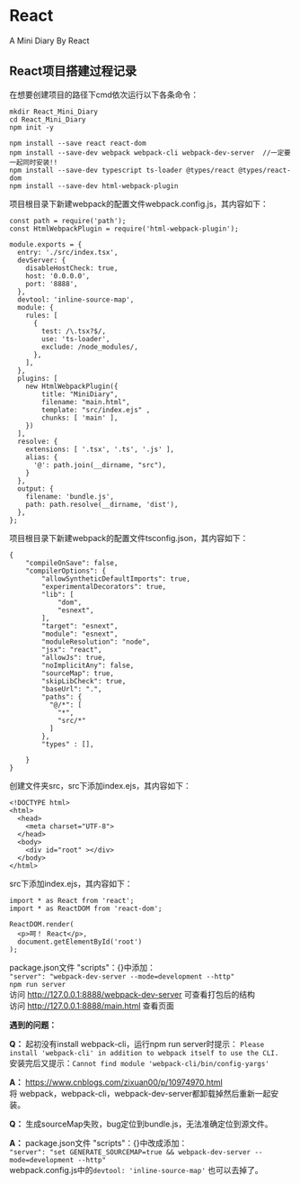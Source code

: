 # React
A Mini Diary By React

## React项目搭建过程记录

在想要创建项目的路径下cmd依次运行以下各条命令：    
```
mkdir React_Mini_Diary
cd React_Mini_Diary
npm init -y

npm install --save react react-dom
npm install --save-dev webpack webpack-cli webpack-dev-server  //一定要一起同时安装!!
npm install --save-dev typescript ts-loader @types/react @types/react-dom
npm install --save-dev html-webpack-plugin
```

项目根目录下新建webpack的配置文件webpack.config.js，其内容如下：    
```
const path = require('path');
const HtmlWebpackPlugin = require('html-webpack-plugin');

module.exports = {
  entry: './src/index.tsx',
  devServer: { 
    disableHostCheck: true,
    host: '0.0.0.0',
    port: '8888',
  },
  devtool: 'inline-source-map',
  module: {
    rules: [
      {
        test: /\.tsx?$/,
        use: 'ts-loader',
        exclude: /node_modules/,
      },
    ],
  },
  plugins: [
    new HtmlWebpackPlugin({
        title: "MiniDiary",
        filename: "main.html", 
        template: "src/index.ejs" , 
        chunks: [ 'main' ],
    })
  ],
  resolve: {
    extensions: [ '.tsx', '.ts', '.js' ],
    alias: {
      '@': path.join(__dirname, "src"),
    }
  },
  output: {
    filename: 'bundle.js',
    path: path.resolve(__dirname, 'dist'),
  },
};
```
项目根目录下新建webpack的配置文件tsconfig.json，其内容如下：    
```
{
    "compileOnSave": false,
    "compilerOptions": {
        "allowSyntheticDefaultImports": true,
        "experimentalDecorators": true,
        "lib": [
            "dom",
            "esnext",
        ],
        "target": "esnext",
        "module": "esnext",
        "moduleResolution": "node",
        "jsx": "react",
        "allowJs": true,
        "noImplicitAny": false,
        "sourceMap": true,
        "skipLibCheck": true,
        "baseUrl": ".",
        "paths": {
          "@/*": [
            "*",
            "src/*"
          ]
        },
        "types" : [],
       
    }
}
```
创建文件夹src，src下添加index.ejs，其内容如下：    
```
<!DOCTYPE html>
<html>
  <head>
    <meta charset="UTF-8">
  </head>
  <body>
    <div id="root" ></div>
  </body>
</html>
```
src下添加index.ejs，其内容如下：    
```
import * as React from 'react';
import * as ReactDOM from 'react-dom';

ReactDOM.render(
  <p>呵！ React</p>,
  document.getElementById('root')
);
```
package.json文件 "scripts"：{}中添加：    
`"server": "webpack-dev-server --mode=development --http"`    
`npm run server `   
访问 http://127.0.0.1:8888/webpack-dev-server 可查看打包后的结构    
访问 http://127.0.0.1:8888/main.html 查看页面    

**遇到的问题：**    

**Q：** 起初没有install webpack-cli，运行npm run server时提示： `Please install 'webpack-cli' in addition to webpack itself to use the CLI.`    
安装完后又提示：`Cannot find module 'webpack-cli/bin/config-yargs'`    

**A：**  https://www.cnblogs.com/zixuan00/p/10974970.html    
将 webpack，webpack-cli，webpack-dev-server都卸载掉然后重新一起安装。    

**Q：** 生成sourceMap失败，bug定位到bundle.js，无法准确定位到源文件。    

**A：** package.json文件 "scripts"：{}中改成添加：    
`"server": "set GENERATE_SOURCEMAP=true && webpack-dev-server --mode=development --http" `    
webpack.config.js中的`devtool: 'inline-source-map'` 也可以去掉了。
